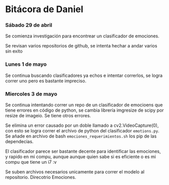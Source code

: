 # Bitácora de Daniel

### Sábado 29 de abril

Se comienza investigación para encontrear un clasificador de emociones.

Se revisan varios repositorios de github, se intenta hechar a andar varios sin exito

### Lunes 1 de mayo

Se continua buscando clasificadores ya echos e intentar correrlos, se logra correr uno pero es bastante impreciso.

### Miercoles 3 de mayo

Se continua intentando correr un repo de un clasificador de emocioens que tiene errores en código de python, se cambia librería imgresize de scipy por resize de imageio. Se tiene otros errores.

Se elimina un error causado por un doble llamado a cv2.VideoCapture(0), con esto se logra correr el archivo de python del clasificador `emotions.py`. Se añade en archivo de bash `emociones_requerimientos.sh` los pip de las dependecias.

El clasificador parece ser bastante decente para identificar las emociones, y rapido en mi compu, aunque aunque quien sabe si es eficiente o es mi compu que tiene un i7 :v

Se suben archivos necesarios unicamente para correr el modelo al repositorio. Direcotrio Emociones. 


